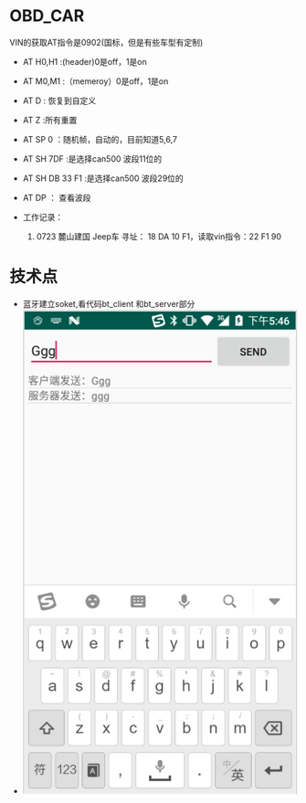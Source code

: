 # OBD_CAR
 VIN的获取AT指令是0902(国标，但是有些车型有定制)
 
 
* AT H0,H1 :(header)0是off，1是on
* AT M0,M1 :（memeroy）0是off，1是on
* AT D : 恢复到自定义
* AT Z  :所有重置
* AT SP 0 ：随机帧，自动的，目前知道5,6,7
* AT SH 7DF  :是选择can500 波段11位的
* AT SH DB 33 F1 :是选择can500 波段29位的
* AT DP ： 查看波段

* 工作记录：
  1. 0723 麓山建国 Jeep车 寻址： 18 DA 10 F1，读取vin指令：22 F1 90

# 技术点
 *  蓝牙建立soket,看代码bt_client 和bt_server部分
 *  ![image](https://github.com/laiyuchenrushuang/OBD_CAR/blob/master/lizi.png)
 
 
